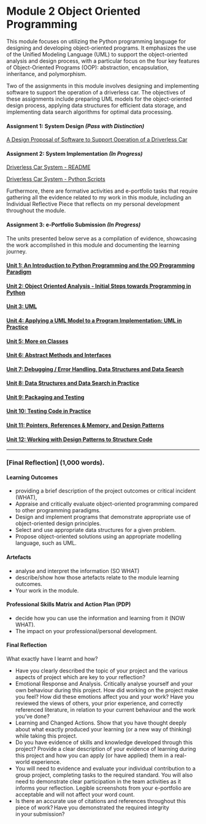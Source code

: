 # Module 2 Object Oriented Programming

This module focuses on utilizing the Python programming language for designing and developing object-oriented programs. It emphasizes the use of the Unified Modeling Language (UML) to support the object-oriented analysis and design process, with a particular focus on the four key features of Object-Oriented Programs (OOP): abstraction, encapsulation, inheritance, and polymorphism.

Two of the assignments in this module involves designing and implementing software to support the operation of a driverless car. The objectives of these assignments include preparing UML models for the object-oriented design process, applying data structures for efficient data storage, and implementing data search algorithms for optimal data processing.

#### Assignment 1: System Design _(Pass with Distinction)_
[A Design Proposal of Software to Support Operation of a Driverless Car](OOP_Assignment1.md)

#### Assignment 2: System Implementation _(In Progress)_
[Driverless Car System - README](OOP_Assignment2.md)

[Driverless Car System - Python Scripts](OOP_Assignment1.md)

Furthermore, there are formative activities and e-portfolio tasks that require gathering all the evidence related to my work in this module, including an Individual Reflective Piece that reflects on my personal development throughout the module.

#### Assignment 3: e-Portfolio Submission _(In Progress)_


The units presented below serve as a compilation of evidence, showcasing the work accomplished in this module and documenting the learning journey.

#### [Unit 1: An Introduction to Python Programming and the OO Programming Paradigm](OOP_Unit01.md)

#### [Unit 2: Object Oriented Analysis - Initial Steps towards Programming in Python](OOP_Unit02.md)

#### [Unit 3: UML](OOP_Unit03.md)

#### [Unit 4: Applying a UML Model to a Program Implementation: UML in Practice](OOP_Unit04.md)

#### [Unit 5: More on Classes](OOP_Unit05.md)

#### [Unit 6: Abstract Methods and Interfaces](OOP_Unit06.md)

#### [Unit 7: Debugging / Error Handling, Data Structures and Data Search](OOP_Unit07.md)

#### [Unit 8: Data Structures and Data Search in Practice](OOP_Unit08.md)

#### [Unit 9: Packaging and Testing](OOP_Unit09.md)

#### [Unit 10: Testing Code in Practice](OOP_Unit10.md)

#### [Unit 11: Pointers, References & Memory, and Design Patterns](OOP_Unit11.md)

#### [Unit 12: Working with Design Patterns to Structure Code](OOP_Unit12.md)

----

### [Final Reflection] (1,000 words).

#### Learning Outcomes
 - providing a brief description of the project outcomes or critical incident (WHAT), 
 - Appraise and critically evaluate object-oriented programming compared to other programming paradigms.
 - Design and implement programs that demonstrate appropriate use of object-oriented design principles.
 - Select and use appropriate data structures for a given problem.
 - Propose object-oriented solutions using an appropriate modelling language, such as UML.

#### Artefacts
 - analyse and interpret the information (SO WHAT)
 - describe/show how those artefacts relate to the module learning outcomes.
 - Your work in the module.
   
#### Professional Skills Matrix and Action Plan (PDP)
 - decide how you can use the information and learning from it (NOW WHAT). 
 - The impact on your professional/personal development.

#### Final Reflection
What exactly have I learnt and how?
- Have you clearly described the topic of your project and the various aspects of project which are key to your reflection?
 - Emotional Response and Analysis. Critically analyse yourself and your own behaviour during this project. How did working on the project make you feel? How did these emotions affect you and your work? Have you reviewed the views of others, your prior experience, and correctly referenced literature, in relation to your current behaviour and the work you’ve done?
 - Learning and Changed Actions. Show that you have thought deeply about what exactly produced your learning (or a new way of thinking) while taking this project.
 - Do you have evidence of skills and knowledge developed through this project? Provide a clear description of your evidence of learning during this project and how you can apply (or have applied) them in a real-world experience.
 - You will need to evidence and evaluate your individual contribution to a group project, completing tasks to the required standard. You will also need to demonstrate clear participation in the team activities as it informs your reflection. Legible screenshots from your e-portfolio are acceptable and will not affect your word count.
 - Is there an accurate use of citations and references throughout this piece of work? Have you demonstrated the required integrity in your submission?
